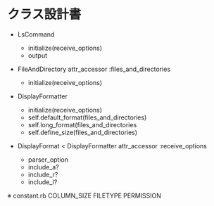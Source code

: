 # クラス設計書
- LsCommand
  - initialize(receive_options)
  - output

- FileAndDirectory
  attr_accessor :files_and_directories
  - initialize(receive_options)

- DisplayFormatter
  - initialize(receive_options)
  - self.default_format(files_and_directories)
  - self.long_format(files_and_directories
  - self.define_size(files_and_directories)


- DisplayFormat < DisplayFormatter
  attr_accessor :receive_options
  - parser_option
  - include_a?
  - include_r?
  - include_l?

※ constant.rb
COLUMN_SIZE
FILETYPE
PERMISSION
